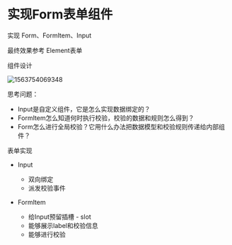 # 实现Form表单组件

实现 Form、FormItem、Input

最终效果参考 Element表单

组件设计

![1563754069348](C:\Users\wangtongmeng\Desktop\Blog\vue.js\img\tree-组件设计.png)

思考问题：

- Input是自定义组件，它是怎么实现数据绑定的？
- FormItem怎么知道何时执行校验，校验的数据和规则怎么得到？
- Form怎么进行全局校验？它用什么办法把数据模型和校验规则传递给内部组件？

表单实现

- Input

  - 双向绑定 
  - 派发校验事件

- FormItem

  - 给Input预留插槽 - slot
  - 能够展示label和校验信息
  - 能够进行校验

  